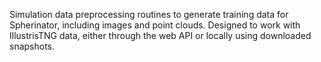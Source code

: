 Simulation data preprocessing routines to generate training data for Spherinator, 
including images and point clouds. Designed to work with IllustrisTNG data, 
either through the web API or locally using downloaded snapshots. 
